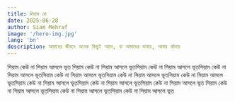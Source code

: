 ```yaml
---
title: সিয়াম কে
date: 2025-06-28
author: Siam Mehraf
image: '/hero-img.jpg'
lang: 'bn'
description: আমাদের জীবনে অনেক কিছুই আসে, যা আমাদের ভাবায়, আবার কাঁদায়
---
```


সিয়াম কেউ না সিয়াম আসলে ভূত সিয়াম কেউ না সিয়াম আসলে ভূতসিয়াম কেউ না সিয়াম আসলে ভূতসিয়াম কেউ না সিয়াম আসলে ভূতসিয়াম কেউ না সিয়াম আসলে ভূতসিয়াম কেউ না সিয়াম আসলে ভূতসিয়াম কেউ না সিয়াম আসলে ভূতসিয়াম কেউ না সিয়াম আসলে ভূতসিয়াম কেউ না সিয়াম আসলে ভূতসিয়াম কেউ না সিয়াম আসলে ভূত সিয়াম কেউ না সিয়াম আসলে ভূতসিয়াম কেউ না সিয়াম আসলে ভূতসিয়াম কেউ না সিয়াম আসলে ভূত

